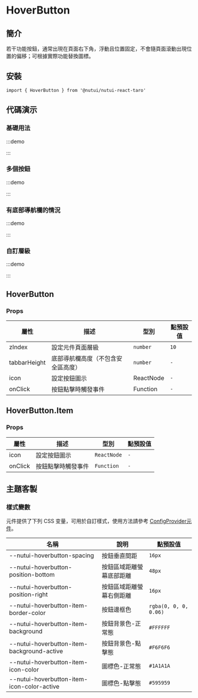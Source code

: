 # HoverButton

## 簡介

若干功能按鈕，通常出現在頁面右下角，浮動且位置固定，不會隨頁面滾動出現位置的偏移；可根據實際功能替換圖標。

## 安裝

```tsx
import { HoverButton } from '@nutui/nutui-react-taro'
```

## 代碼演示

### 基礎用法

:::demo

<CodeBlock src='taro/demo1.tsx'></CodeBlock>

:::

### 多個按鈕

:::demo

<CodeBlock src='taro/demo2.tsx'></CodeBlock>

:::

### 有底部導航欄的情況

:::demo

<CodeBlock src='taro/demo3.tsx'></CodeBlock>

:::

### 自訂層級

:::demo

<CodeBlock src='taro/demo4.tsx'></CodeBlock>

:::

## HoverButton

### Props

| 屬性 | 描述 | 型別 | 點預設值 |
| --- | --- | --- | --- |
| zIndex | 設定元件頁面層級 | `number` | `10` |
| tabbarHeight | 底部導航欄高度（不包含安全區高度） | `number` | `-` |
| icon | 設定按鈕圖示 | ReactNode | `-` |
| onClick | 按鈕點擊時觸發事件 | Function | `-` |

## HoverButton.Item

### Props

| 屬性 | 描述 | 型別 | 點預設值 |
| --- | --- | --- | --- |
| icon | 設定按鈕圖示 | `ReactNode` | `-` |
| onClick | 按鈕點擊時觸發事件 | `Function` | `-` |

## 主題客製

### 樣式變數

元件提供了下列 CSS 变量，可用於自訂樣式，使用方法請參考 [ConfigProvider元件](#/zh-CN/component/configprovider)。

| 名稱 | 說明 | 點預設值 |
| --- | --- | --- |
| \--nutui-hoverbutton-spacing | 按鈕垂直間距 | `16px` |
| \--nutui-hoverbutton-position-bottom | 按鈕區域距離螢幕底部距離 | `48px` |
| \--nutui-hoverbutton-position-right | 按鈕區域距離螢幕右側距離 | `16px` |
| \--nutui-hoverbutton-item-border-color | 按鈕邊框色 | `rgba(0, 0, 0, 0.06)` |
| \--nutui-hoverbutton-item-background | 按鈕背景色-正常態 | `#FFFFFF` |
| \--nutui-hoverbutton-item-background-active | 按鈕背景色-點擊態 | `#F6F6F6` |
| \--nutui-hoverbutton-item-icon-color | 圖標色-正常態 | `#1A1A1A` |
| \--nutui-hoverbutton-item-icon-color-active | 圖標色-點擊態 | `#595959` |